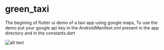 # green_taxi

The begining of flutter ui demo of a taxi app using google maps,
To use the demo put your google api key in the AndroidManifest.xml present in the app directory and
in the constants.dart


![alt text](https://github.com/Dennis247/green_taxi/blob/master/lib/ss/1.jpeg)
